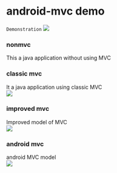 # android-mvc demo
`Demonstration`
![](https://github.com/cc-shifo/demo/raw/android-mvc/mvc.git)<br>


### nonmvc
This a java application without using MVC<br>

### classic mvc
It a java application using classic MVC<br>
![](https://github.com/cc-shifo/demo/raw/master/classicmvc/res/经典模型.png)<br>

### improved mvc
Improved model of MVC<br>
![](https://github.com/cc-shifo/demo/raw/master/improvedmvc/res/改进模型.png)<br>

### android mvc
android MVC model<br>
![](https://github.com/cc-shifo/demo/raw/master//AndroidMVCDemo/app/src/main/res/drawable/安卓模型.png)<br>
